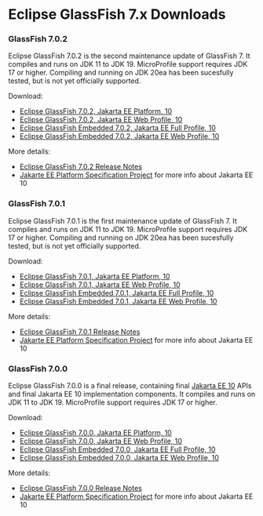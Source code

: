 # Eclipse GlassFish 7.x Downloads

### GlassFish 7.0.2

Eclipse GlassFish 7.0.2 is the second maintenance update of GlassFish 7. It compiles and runs on JDK 11 to JDK 19. MicroProfile support requires JDK 17 or higher. Compiling and running on JDK 20ea has been sucesfully tested, but is not yet officially supported.

Download:

* [Eclipse GlassFish 7.0.2, Jakarta EE Platform, 10](https://download.eclipse.org/ee4j/glassfish/glassfish-7.0.2.zip)
* [Eclipse GlassFish 7.0.2, Jakarta EE Web Profile, 10](https://download.eclipse.org/ee4j/glassfish/web-7.0.2.zip)
* [Eclipse GlassFish Embedded 7.0.2, Jakarta EE Full Profile, 10](https://search.maven.org/artifact/org.glassfish.main.extras/glassfish-embedded-all/7.0.2/jar)
* [Eclipse GlassFish Embedded 7.0.2, Jakarta EE Web Profile, 10](https://search.maven.org/artifact/org.glassfish.main.extras/glassfish-embedded-web/7.0.2/jar)

More details:

* [Eclipse GlassFish 7.0.2 Release Notes](https://github.com/eclipse-ee4j/glassfish/releases/tag/7.0.2)
* [Jakarte EE Platform Specification Project](https://eclipse-ee4j.github.io/jakartaee-platform/) for more info about Jakarta EE 10

### GlassFish 7.0.1

Eclipse GlassFish 7.0.1 is the first maintenance update of GlassFish 7. It compiles and runs on JDK 11 to JDK 19. MicroProfile support requires JDK 17 or higher. Compiling and running on JDK 20ea has been sucesfully tested, but is not yet officially supported.

Download:

* [Eclipse GlassFish 7.0.1, Jakarta EE Platform, 10](https://download.eclipse.org/ee4j/glassfish/glassfish-7.0.1.zip)
* [Eclipse GlassFish 7.0.1, Jakarta EE Web Profile, 10](https://download.eclipse.org/ee4j/glassfish/web-7.0.1.zip)
* [Eclipse GlassFish Embedded 7.0.1, Jakarta EE Full Profile, 10](https://search.maven.org/artifact/org.glassfish.main.extras/glassfish-embedded-all/7.0.1/jar)
* [Eclipse GlassFish Embedded 7.0.1, Jakarta EE Web Profile, 10](https://search.maven.org/artifact/org.glassfish.main.extras/glassfish-embedded-web/7.0.1/jar)

More details:

* [Eclipse GlassFish 7.0.1 Release Notes](https://github.com/eclipse-ee4j/glassfish/releases/tag/7.0.1)
* [Jakarte EE Platform Specification Project](https://eclipse-ee4j.github.io/jakartaee-platform/) for more info about Jakarta EE 10

### GlassFish 7.0.0

Eclipse GlassFish 7.0.0 is a final release, containing final [Jakarta EE 10](https://jakarta.ee/specifications/platform/10) APIs and final Jakarta EE 10 implementation components. It compiles and runs on JDK 11 to JDK 19. MicroProfile support requires JDK 17 or higher.

Download:

* [Eclipse GlassFish 7.0.0, Jakarta EE Platform, 10](https://download.eclipse.org/ee4j/glassfish/glassfish-7.0.0.zip)
* [Eclipse GlassFish 7.0.0, Jakarta EE Web Profile, 10](https://download.eclipse.org/ee4j/glassfish/web-7.0.0.zip)
* [Eclipse GlassFish Embedded 7.0.0, Jakarta EE Full Profile, 10](https://search.maven.org/artifact/org.glassfish.main.extras/glassfish-embedded-all/7.0.0/jar)
* [Eclipse GlassFish Embedded 7.0.0, Jakarta EE Web Profile, 10](https://search.maven.org/artifact/org.glassfish.main.extras/glassfish-embedded-web/7.0.0/jar)

More details:

* [Eclipse GlassFish 7.0.0 Release Notes](https://github.com/eclipse-ee4j/glassfish/releases/tag/7.0.0)
* [Jakarte EE Platform Specification Project](https://eclipse-ee4j.github.io/jakartaee-platform/) for more info about Jakarta EE 10